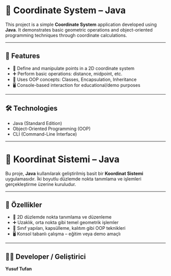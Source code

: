
# 📍 Coordinate System – Java

This project is a simple **Coordinate System** application developed using **Java**. It demonstrates basic geometric operations and object-oriented programming techniques through coordinate calculations.

---

## 🧩 Features

- 📌 Define and manipulate points in a 2D coordinate system  
- ➕ Perform basic operations: distance, midpoint, etc.  
- 🧠 Uses OOP concepts: Classes, Encapsulation, Inheritance  
- 🖥️ Console-based interaction for educational/demo purposes

---

## 🛠 Technologies

- Java (Standard Edition)
- Object-Oriented Programming (OOP)
- CLI (Command-Line Interface)

---

# 📍 Koordinat Sistemi – Java

Bu proje, **Java** kullanılarak geliştirilmiş basit bir **Koordinat Sistemi** uygulamasıdır. İki boyutlu düzlemde nokta tanımlama ve işlemleri gerçekleştirme üzerine kuruludur.

---

## 🧩 Özellikler

- 📌 2D düzlemde nokta tanımlama ve düzenleme  
- ➕ Uzaklık, orta nokta gibi temel geometrik işlemler  
- 🧠 Sınıf yapıları, kapsülleme, kalıtım gibi OOP teknikleri  
- 🖥️ Konsol tabanlı çalışma – eğitim veya demo amaçlı

---

## 👨‍💻 Developer / Geliştirici

**Yusuf Tufan**  
